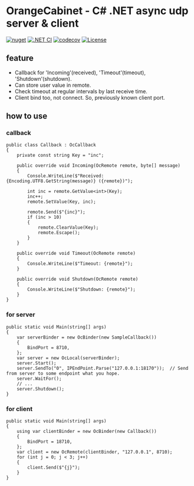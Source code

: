 # OrangeCabinet - C# .NET async udp server & client

[![nuget](https://badgen.net/nuget/v/OrangeCabinet/latest)](https://www.nuget.org/packages/OrangeCabinet/)
[![.NET CI](https://github.com/shigenobu/OrangeCabinet/actions/workflows/ci.yaml/badge.svg?branch=develop)](https://github.com/shigenobu/OrangeCabinet/actions/workflows/ci.yaml)
[![codecov](https://codecov.io/gh/shigenobu/OrangeCabinet/branch/develop/graph/badge.svg?token=RNH9EOC8JF)](https://codecov.io/gh/shigenobu/OrangeCabinet)
[![License](https://img.shields.io/badge/License-Apache%202.0-blue.svg)](https://opensource.org/licenses/Apache-2.0)

## feature

* Callback for 'Incoming'(received), 'Timeout'(timeout), 'Shutdown'(shutdown).
* Can store user value in remote.
* Check timeout at regular intervals by last receive time.
* Client bind too, not connect. So, previously known client port.

## how to use

### callback

    public class Callback : OcCallback
    {
        private const string Key = "inc";
        
        public override void Incoming(OcRemote remote, byte[] message)
        {
            Console.WriteLine($"Received: {Encoding.UTF8.GetString(message)} ({remote})");
            
            int inc = remote.GetValue<int>(Key);
            inc++;
            remote.SetValue(Key, inc);
            
            remote.Send($"{inc}");
            if (inc > 10)
            {
                remote.ClearValue(Key);
                remote.Escape();
            }
        }

        public override void Timeout(OcRemote remote)
        {
            Console.WriteLine($"Timeout: {remote}");
        }

        public override void Shutdown(OcRemote remote)
        {
            Console.WriteLine($"Shutdown: {remote}");
        }
    }

### for server

    public static void Main(string[] args)
    {
        var serverBinder = new OcBinder(new SampleCallback())
        {
            BindPort = 8710,
        };
        var server = new OcLocal(serverBinder);
        server.Start();
        server.SendTo("0", IPEndPoint.Parse("127.0.0.1:18170"));  // Send from server to some endpoint what you hope.
        server.WaitFor();
        // ...
        server.Shutdown();
    }

### for client

    public static void Main(string[] args)
    {
        using var clientBinder = new OcBinder(new Callback())
        {
            BindPort = 18710,
        };
        var client = new OcRemote(clientBinder, "127.0.0.1", 8710);
        for (int j = 0; j < 3; j++)
        {
            client.Send($"{j}");
        }
    }

